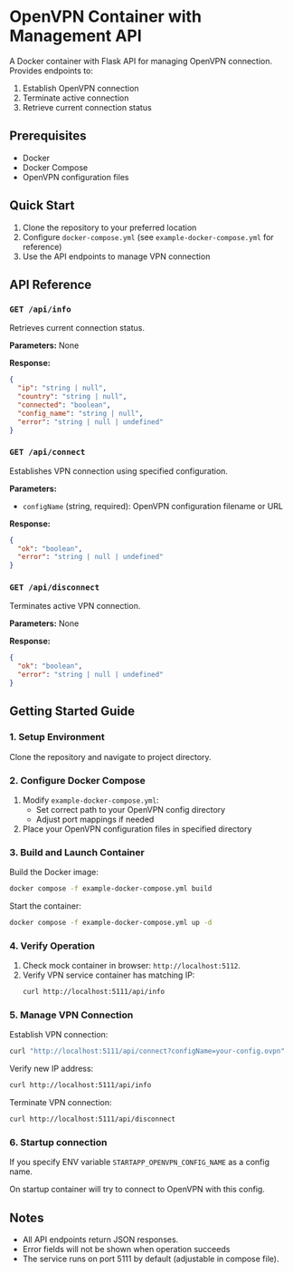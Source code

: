 # OpenVPN Container with Management API

A Docker container with Flask API for managing OpenVPN connection. Provides endpoints to:

1. Establish OpenVPN connection
2. Terminate active connection
3. Retrieve current connection status

## Prerequisites

- Docker
- Docker Compose
- OpenVPN configuration files

## Quick Start

1. Clone the repository to your preferred location
2. Configure `docker-compose.yml` (see `example-docker-compose.yml` for reference)
3. Use the API endpoints to manage VPN connection

## API Reference

### `GET /api/info`

Retrieves current connection status.

**Parameters:** None

**Response:**

```json
{
  "ip": "string | null",
  "country": "string | null",
  "connected": "boolean",
  "config_name": "string | null",
  "error": "string | null | undefined"
}
```

### `GET /api/connect`

Establishes VPN connection using specified configuration.

**Parameters:**

- `configName` (string, required): OpenVPN configuration filename or URL

**Response:**

```json
{
  "ok": "boolean",
  "error": "string | null | undefined"
}
```

### `GET /api/disconnect`

Terminates active VPN connection.

**Parameters:** None

**Response:**

```json
{
  "ok": "boolean",
  "error": "string | null | undefined"
}
```

## Getting Started Guide

### 1. Setup Environment

Clone the repository and navigate to project directory.

### 2. Configure Docker Compose

1. Modify `example-docker-compose.yml`:
    - Set correct path to your OpenVPN config directory
    - Adjust port mappings if needed
2. Place your OpenVPN configuration files in specified directory

### 3. Build and Launch Container

Build the Docker image:

```bash
docker compose -f example-docker-compose.yml build
```

Start the container:

```bash
docker compose -f example-docker-compose.yml up -d
```

### 4. Verify Operation

1. Check mock container in browser: `http://localhost:5112`.
2. Verify VPN service container has matching IP:
   ```bash
   curl http://localhost:5111/api/info
   ```

### 5. Manage VPN Connection

Establish VPN connection:

```bash
curl "http://localhost:5111/api/connect?configName=your-config.ovpn"
```

Verify new IP address:

```bash
curl http://localhost:5111/api/info
```

Terminate VPN connection:

```bash
curl http://localhost:5111/api/disconnect
```

### 6. Startup connection

If you specify ENV variable `STARTAPP_OPENVPN_CONFIG_NAME` as a config name.

On startup container will try to connect to OpenVPN with this config.

## Notes

- All API endpoints return JSON responses.
- Error fields will not be shown when operation succeeds
- The service runs on port 5111 by default (adjustable in compose file).
